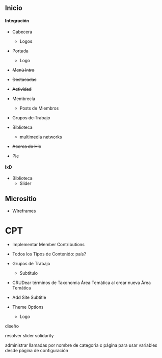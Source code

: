 ## Inicio

#### Integración

- Cabecera
   - Logos
- Portada
   - Logo
- ~~Menú Intro~~
- ~~Destacadas~~
- ~~Actividad~~   
- Membrecía
   - Posts de Miembros

- ~~Grupos de Trabajo~~
- Biblioteca
   - multimedia networks
- ~~Acerca de Hic~~

- Pie

#### IxD

- Biblioteca
   - Slider


## Micrositio

- Wireframes


# CPT

- Implementar Member Contributions

- Todos los Tipos de Contenido: país?


- Grupos de Trabajo
   - Subtítulo

- CRUDear términos de Taxonomia Área Temática al crear nueva Área Temática


- Add Site Subtitle
- Theme Options
   - Logo


diseño

resolver slider solidarity


administrar llamadas por nombre de categoria o página
para usar variables desde página de configuración
